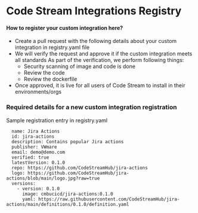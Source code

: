 # Code Stream Integrations Registry

#### How to register your custom integration here?

- Create a pull request with the following details about your custom integration in registry.yaml file
- We will verify the request and approve it if the custom integration meets all standards
    As part of the verification, we perform following things:
    - Security scanning of image and code is done
    - Review the code
    - Review the dockerfile
- Once approved, it is live for all users of Code Stream to install in their environments/orgs

### Required details for a new custom integration registration

Sample registration entry in registry.yaml
```
  name: Jira Actions
  id: jira-actions
  description: Contains popular Jira actions
  publisher: VWmare
  email: demo@demo.com
  verified: true
  latestVersion: 0.1.0
  repo: https://github.com/CodeStreamHub/jira-actions
  logo: https://github.com/CodeStreamHub/jira-actions/blob/main/logo.jpg?raw=true
  versions:
    - version: 0.1.0
      image: cmbucicd/jira-actions:0.1.0
      yaml: https://raw.githubusercontent.com/CodeStreamHub/jira-actions/main/definitions/0.1.0/definition.yaml 
